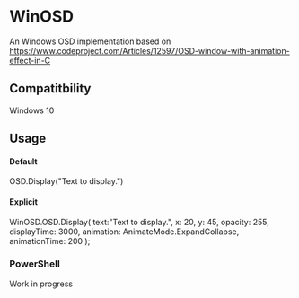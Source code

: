 # WinOSD
An Windows OSD implementation based on https://www.codeproject.com/Articles/12597/OSD-window-with-animation-effect-in-C


## Compatitbility
Windows 10

## Usage
#### Default
OSD.Display("Text to display.")

#### Explicit
WinOSD.OSD.Display(
            text:"Text to display.",
            x: 20, 
	    y: 45,
            opacity: 255,
            displayTime: 3000,
            animation: AnimateMode.ExpandCollapse,
            animationTime: 200
            );

### PowerShell
Work in progress


